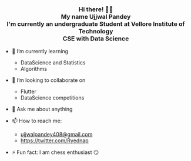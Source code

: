   <!-- Hi there! Feel free to make this your own but don't use my data -->
<div align="center">  
<h3>Hi there! 👋🤓<br>My name Ujjwal Pandey<br>I'm currently an undergraduate Student at Vellore Institute of Technology <br> CSE with Data Science</h3>
</div>


- 🌱 I’m currently learning 
  * DataScience and Statistics
  * Algorithms
- 👯 I’m looking to collaborate on 
   * Flutter
  * DataScience competitions
- 💬 Ask me about anything
- 📫 How to reach me:
    * ujjwalpandey408@gmail.com
    * https://twitter.com/Ryednap

- ⚡ Fun fact: I am chess enthusiast :smirk:
